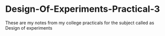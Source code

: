 # Design-Of-Experiments-Practical-3
These are my notes from my college practicals for the subject called as Design of experiments
